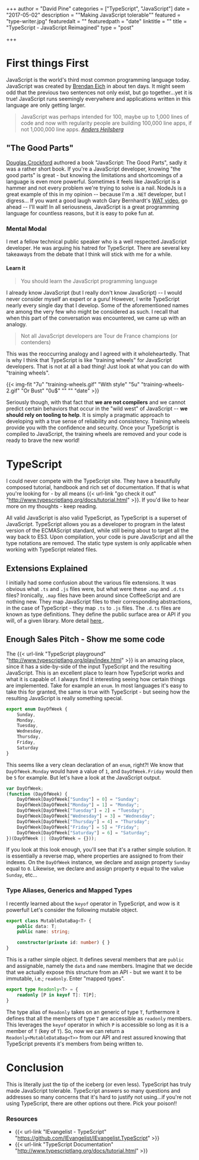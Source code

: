 +++
author = "David Pine"
categories = ["TypeScript", "JavaScript"]
date = "2017-05-02"
description = "\"Making JavaScript tolerable\""
featured = "type-writer.jpg"
featuredalt = ""
featuredpath = "date"
linktitle = ""
title = "TypeScript - JavaScript Reimagined"
type = "post"

+++

# First things First

JavaScript is the world's third most common programming language today. JavaScript was created by <a href="https://twitter.com/BrendanEich" target="_blank">Brendan Eich</a> in about ten days. It might seem odd that the
previous two sentences not only exist, but go together...yet it is true! JavaScript runs seemingly everywhere and applications written in this
language are only getting larger.

> <p/> JavaScript was perhaps intended for 100, maybe up to 1,000 lines of code and now with regularity people are building 100,000 line apps, if not 1,000,000 line apps.
> <cite><a href="https://twitter.com/ahejlsberg" target="_blank">Anders Hejlsberg</a></cite>

## "The Good Parts"

<a href="http://www.crockford.com/" target="_blank">Douglas Crockford</a> authored a book "JavaScript: The Good Parts", sadly it was a rather short book. If you're a JavaScript developer, knowing "the good parts"
is great - but knowing the limitations and shortcomings of a language is even more powerful. Sometimes it feels like JavaScript is a hammer and not every 
problem we're trying to solve is a nail. NodeJs is a great example of this in my opinion -- because I'm a `.NET` developer, but I digress... If you want a good laugh watch 
Gary Bernhardt's <a href="https://www.destroyallsoftware.com/talks/wat" target="_blank">WAT video</a>, go ahead -- I'll wait! In all seriousness, JavaScript
is a great programming language for countless reasons, but it is easy to poke fun at.

### Mental Modal

I met a fellow technical public speaker who is a well respected JavaScript developer. He was arguing his hatred for TypeScript. There are several key takeaways 
from the debate that I think will stick with me for a while.

#### Learn it

> <p/> You should learn the JavaScript programming language

I already know JavaScript (but I really don't know JavaScript) -- I would never consider myself an expert or a guru! However, I write TypeScript nearly
every single day that I develop. Some of the aforementioned names are among the very few who might be considered as such. I recall that when this part 
of the conversation was encountered, we came up with an analogy.

> <p/> Not all JavaScript developers are Tour de France champions (or contenders)

This was the reoccurring analogy and I agreed with it wholeheartedly. That is why I think that TypeScript is like "training wheels" for JavaScript developers.
That is not at all a bad thing! Just look at what you can do with "training wheels".

{{< img-fit
    "7u" "training-wheels.gif" "With style"
    "5u" "training-wheels-2.gif" "Or Bust"
    "0u$" "" ""
    "date" >}}

Seriously though, with that fact that __we are not compilers__ and we cannot predict certain behaviors that occur in the "wild west" of JavaScript -- __we should 
rely on tooling to help__. It is simply a pragmatic approach to developing with a true sense of reliability and consistency. Training wheels provide you with the
confidence and security. Once your TypeScript is compiled to JavaScript, the training wheels are removed and your code is ready to brave the new world!

# TypeScript

I could never compete with the TypeScript site. They have a beautifully composed tutorial, handbook and rich set of documentation. If that is what 
you're looking for - by all means {{< url-link "go check it out" "http://www.typescriptlang.org/docs/tutorial.html" >}}. If you'd like to hear more
on my thoughts - keep reading.

All valid JavaScript is also valid TypeScript, as TypeScript is a superset of JavaScript. TypeScript allows you as a developer to program in the 
latest version of the ECMAScript standard, while still being about to target all the way back to ES3. Upon compilation, your code is pure JavaScript
and all the type notations are removed. The static type system is only applicable when working with TypeScript related files.

## Extensions Explained

I initially had some confusion about the various file extensions. It was obvious what `.ts` and `.js` files were, but what were these `.map` and `.d.ts` files?
Ironically, `.map` files have been around since CoffeeScript and are nothing new. They map JavaScript files to their corresponding abstractions, in the case of
TypeScript - they map `.ts` to `.js` files. The `.d.ts` files are known as type definitions. They define the public surface area or API if you will, of a given
library. More detail <a href="http://stackoverflow.com/a/37063570/2410379" target="_blank">here <i class="fa fa-stack-overflow" aria-hidden="true"></i></a>.

## Enough Sales Pitch - Show me some code

The {{< url-link "TypeScript playground" "http://www.typescriptlang.org/play/index.html" >}} is an amazing place, since it has a side-by-side of the input TypeScript and the resulting JavaScript.
This is an excellent place to learn how TypeScript works and what it is capable of. I always find it interesting seeing how certain
things are implemented. Take for example an `enum`. In most languages it's easy to take this for granted, the same is true with 
TypeScript - but seeing how the resulting JavaScript is really something special.

```typescript
export enum DayOfWeek {
    Sunday,
    Monday,
    Tuesday,
    Wednesday,
    Thursday,
    Friday,
    Saturday
}
```

This seems like a very clean declaration of an `enum`, right?! We know that `DayOfWeek.Monday` would have a value of `1`, and 
`DayOfWeek.Friday` would then be `5` for example. But let's have a look at the JavaScript output.

```javascript
var DayOfWeek;
(function (DayOfWeek) {
    DayOfWeek[DayOfWeek["Sunday"] = 0] = "Sunday";
    DayOfWeek[DayOfWeek["Monday"] = 1] = "Monday";
    DayOfWeek[DayOfWeek["Tuesday"] = 2] = "Tuesday";
    DayOfWeek[DayOfWeek["Wednesday"] = 3] = "Wednesday";
    DayOfWeek[DayOfWeek["Thursday"] = 4] = "Thursday";
    DayOfWeek[DayOfWeek["Friday"] = 5] = "Friday";
    DayOfWeek[DayOfWeek["Saturday"] = 6] = "Saturday";
})(DayOfWeek || (DayOfWeek = {}));
```

If you look at this look enough, you'll see that it's a rather simple solution. It is essentially a reverse map, where properties
are assigned to from their indexes. On the `DayOfWeek` instance, we declare and assign property `Sunday` equal to `0`. Likewise,
we declare and assign property `0` equal to the value `Sunday`, etc...

### Type Aliases, Generics and  Mapped Types

I recently learned about the `keyof` operator in TypeScript, and wow is it powerful! Let's consider the following mutable object.

```typescript
export class MutableDataBag<T> {
    public data: T;
    public name: string;

    constructor(private id: number) { }
}
```

This is a rather simple object. It defines several members that are `public` and assignable, namely the `data` and `name` members.
Imagine that we decide that we actually expose this structure from an API - but we want it to be immutable, i.e.; `readonly`. Enter
"mapped types".

```typescript
export type Readonly<T> = {
    readonly [P in keyof T]: T[P];
}
```

The type alias of `Readonly` takes on an generic of type `T`, furthermore it defines that all the members of type `T` are accessible 
as `readonly` members. This leverages the `keyof` operator in which `P` is accessible so long as it is a member of `T` (key of `T`).
So, now we can return a `Readonly<MutableDataBag<T>>` from our API and rest assured knowing that TypeScript prevents it's members from
being written to.

# Conclusion

This is literally just the tip of the iceberg (or even less). TypeScript has truly made JavaScript tolerable. 
TypeScript answers so many questions and addresses so many concerns that it's hard to justify not using...if you're not using 
TypeScript, there are other options out there. Pick your poison!! 

### Resources

 - {{< url-link "IEvangelist - TypeScript" "https://github.com/IEvangelist/IEvangelist.TypeScript" >}}
 - {{< url-link "TypeScript Documentation" "http://www.typescriptlang.org/docs/tutorial.html" >}}